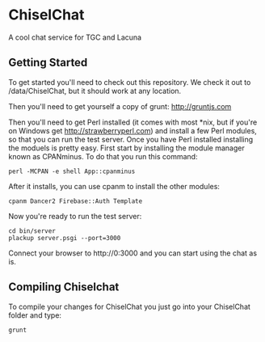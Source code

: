 # ChiselChat

A cool chat service for TGC and Lacuna

## Getting Started

To get started you'll need to check out this repository. We check it out to /data/ChiselChat, but it should work at any location.

Then you'll need to get yourself a copy of grunt: http://gruntjs.com

Then you'll need to get Perl installed (it comes with most *nix, but if you're on Windows get http://strawberryperl.com) and install a few Perl modules, so that you can run the test server. Once you have Perl installed installing the moduels is pretty easy. First start by installing the module manager known as CPANminus. To do that you run this command:

    perl -MCPAN -e shell App::cpanminus

After it installs, you can use cpanm to install the other modules:

    cpanm Dancer2 Firebase::Auth Template

Now you're ready to run the test server:

    cd bin/server
    plackup server.psgi --port=3000

Connect your browser to http://0:3000 and you can start using the chat as is.

## Compiling Chiselchat

To compile your changes for ChiselChat you just go into your ChiselChat folder and type:

    grunt
